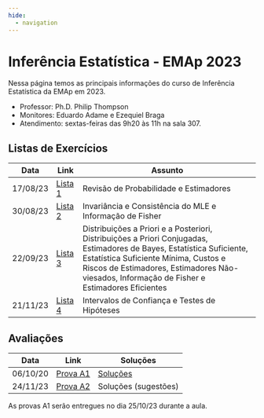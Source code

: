 ```yaml
---
hide:
  - navigation
---
```


# Inferência Estatística - EMAp 2023

Nessa página temos as principais informações do curso de Inferência Estatística da EMAp em 2023.


- Professor: Ph.D. Philip Thompson
- Monitores: Eduardo Adame e Ezequiel Braga
- Atendimento: sextas-feiras das 9h20 às 11h na sala 307.

## Listas de Exercícios

| Data     | Link        | Assunto                                |
|----------|-------------|----------------------------------------|
| 17/08/23 | [Lista 1](https://github.com/adamesalles/statistical-inference/blob/main/exercises/1.pdf) | Revisão de Probabilidade e Estimadores |
| 30/08/23 | [Lista 2](https://github.com/adamesalles/statistical-inference/blob/main/exercises/2.pdf) | Invariância e Consistência do MLE e Informação de Fisher |
| 22/09/23 | [Lista 3](https://github.com/adamesalles/statistical-inference/blob/main/exercises/3.pdf) | Distribuições a Priori e a Posteriori, Distribuições a Priori Conjugadas, Estimadores de Bayes, Estatística Suficiente, Estatística Suficiente Mínima, Custos e Riscos de Estimadores, Estimadores Não-viesados, Informação de Fisher e Estimadores Eficientes
| 21/11/23 | [Lista 4](https://github.com/adamesalles/statistical-inference/blob/main/exercises/4.pdf) | Intervalos de Confiança e Testes de Hipóteses

## Avaliações

| Data | Link | Soluções |
|------|------|----------|
| 06/10/20 | [Prova A1](https://github.com/adamesalles/statistical-inference/blob/main/exams/A1-2023.pdf) | [Soluções](ttps://github.com/adamesalles/statistical-inference/blob/main/exams/A1-2023-Solutions.pdf) |
| 24/11/23 | [Prova A2](https://github.com/adamesalles/statistical-inference/blob/main/exams/A2-2023.pdf) | Soluções (sugestões) |

As provas A1 serão entregues no dia 25/10/23 durante a aula.
